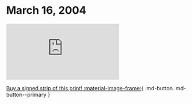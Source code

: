 # March 16, 2004

![](https://www.achewood.com/comic.php?date=03162004)

[Buy a signed strip of this print! :material-image-frame:](https://achewood-holiday-pop-up.myshopify.com/products/strip#03162004){ .md-button .md-button--primary }
